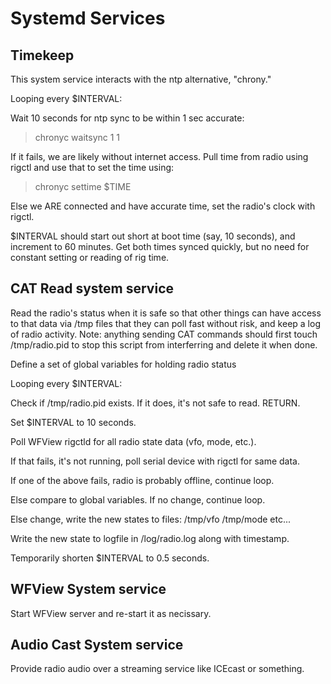# Systemd Services

## Timekeep
This system service interacts with the ntp alternative, "chrony."

Looping every $INTERVAL:

Wait 10 seconds for ntp sync to be within 1 sec accurate: 
> chronyc waitsync 1 1  

If it fails, we are likely without internet access. Pull time from 
radio using rigctl and use that to set the time using:
> chronyc settime $TIME

Else we ARE connected and have accurate time, set the radio's clock
with rigctl.

$INTERVAL should start out short at boot time (say, 10 seconds), and
increment to 60 minutes. Get both times synced quickly, but no need 
for constant setting or reading of rig time. 

## CAT Read system service
Read the radio's status when it is safe so that other things can have 
access to that data via /tmp files that they can poll fast without risk,
and keep a log of radio activity. Note: anything sending CAT commands should
first touch /tmp/radio.pid to stop this script from interferring and delete
it when done.

Define a set of global variables for holding radio status

Looping every $INTERVAL:

Check if /tmp/radio.pid exists. If it does, it's not safe to read. RETURN.

Set $INTERVAL to 10 seconds.

Poll WFView rigctld for all radio state data (vfo, mode, etc.).

If that fails, it's not running, poll serial device with rigctl for same data.

If one of the above fails, radio is probably offline, continue loop.

Else compare to global variables. If no change, continue loop.

Else change, write the new states to files:
/tmp/vfo /tmp/mode etc...

Write the new state to logfile in /log/radio.log along with timestamp.

Temporarily shorten $INTERVAL to 0.5 seconds.

## WFView System service
Start WFView server and re-start it as necissary.

## Audio Cast System service
Provide radio audio over a streaming service like ICEcast or something.



